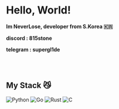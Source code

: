 <h1>Hello, World!</h1>

**Im NeverLose, developer from S.Korea 🇰🇷**

**discord : 815stone**

**telegram : supergl1de**


<br />

<br />
<h2> My Stack 😼</h2>

![Python](https://img.shields.io/badge/Python-3776AB?style=flat-square&logo=Python&logoColor=white)
![Go](https://img.shields.io/badge/Go-00ADD8?style=flat-square&logo=Go&logoColor=white)
![Rust](https://img.shields.io/badge/Rust-000000?style=flat-square&logo=Rust&logoColor=white)
![C](https://img.shields.io/badge/C-A8B9CC?style=flat-square&logo=C&logoColor=white)





<br />
<br />
<br />

